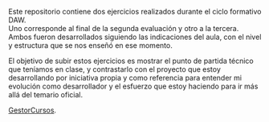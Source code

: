 Este repositorio contiene dos ejercicios realizados durante el ciclo formativo DAW.  
Uno corresponde al final de la segunda evaluación y otro a la tercera. Ambos fueron desarrollados siguiendo las indicaciones del aula, con el nivel y 
estructura que se nos enseñó en ese momento.

El objetivo de subir estos ejercicios es mostrar el punto de partida técnico que teníamos en clase, y contrastarlo con el proyecto que estoy desarrollando
por iniciativa propia y como referencia para entender mi evolución como desarrollador y el esfuerzo que estoy haciendo para ir más allá del temario oficial.

[GestorCursos](https://github.com/carlosmi98/GestorCursos).
